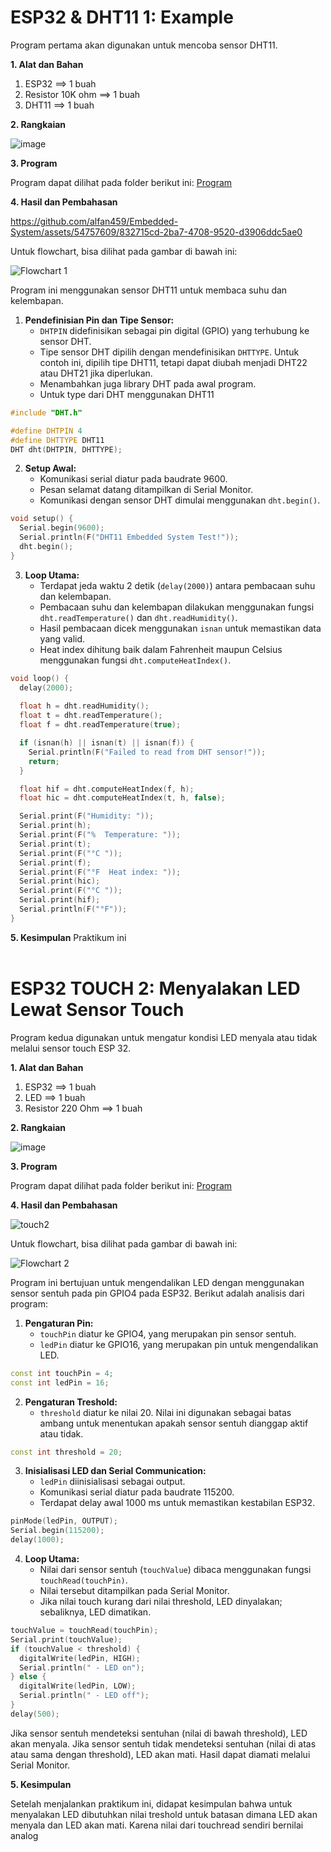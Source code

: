 # ESP32 & DHT11 1: Example
Program pertama akan digunakan untuk mencoba sensor DHT11.

**1. Alat dan Bahan**
1. ESP32            ==> 1 buah
2. Resistor 10K ohm ==> 1 buah
3. DHT11            ==> 1 buah  

**2. Rangkaian**

![image](https://github.com/alfan459/Embedded-System/assets/54757609/1fe265a4-125d-48cc-b898-fea30cf33965)


**3. Program**

Program dapat dilihat pada folder berikut ini: <a href="https://github.com/alfan459/Embedded-System/tree/master/Jobsheet%202%20Protokol%20Komunikasi%20dan%20Sensor/b.%20Mengakses%20Sensor%20DHT11/Program%20Contoh"> Program </a>

**4. Hasil dan Pembahasan**

https://github.com/alfan459/Embedded-System/assets/54757609/832715cd-2ba7-4708-9520-d3906ddc5ae0

Untuk flowchart, bisa dilihat pada gambar di bawah ini:

![Flowchart 1](https://github.com/alfan459/Embedded-System/assets/54757609/94fcdd67-e4f3-4228-8b80-c2f623d2e039)

Program ini menggunakan sensor DHT11 untuk membaca suhu dan kelembapan. 

1. **Pendefinisian Pin dan Tipe Sensor:**
   - `DHTPIN` didefinisikan sebagai pin digital (GPIO) yang terhubung ke sensor DHT.
   - Tipe sensor DHT dipilih dengan mendefinisikan `DHTTYPE`. Untuk contoh ini, dipilih tipe DHT11, tetapi dapat diubah menjadi DHT22 atau DHT21 jika diperlukan.
   - Menambahkan juga library DHT pada awal program.
   - Untuk type dari DHT menggunakan DHT11

```cpp
#include "DHT.h"

#define DHTPIN 4
#define DHTTYPE DHT11
DHT dht(DHTPIN, DHTTYPE);
```

2. **Setup Awal:**
   - Komunikasi serial diatur pada baudrate 9600.
   - Pesan selamat datang ditampilkan di Serial Monitor.
   - Komunikasi dengan sensor DHT dimulai menggunakan `dht.begin()`.

```cpp
void setup() {
  Serial.begin(9600);
  Serial.println(F("DHT11 Embedded System Test!"));
  dht.begin();
}
```

3. **Loop Utama:**
   - Terdapat jeda waktu 2 detik (`delay(2000)`) antara pembacaan suhu dan kelembapan.
   - Pembacaan suhu dan kelembapan dilakukan menggunakan fungsi `dht.readTemperature()` dan `dht.readHumidity()`.
   - Hasil pembacaan dicek menggunakan `isnan` untuk memastikan data yang valid.
   - Heat index dihitung baik dalam Fahrenheit maupun Celsius menggunakan fungsi `dht.computeHeatIndex()`.

```cpp
void loop() {
  delay(2000);
  
  float h = dht.readHumidity();
  float t = dht.readTemperature();
  float f = dht.readTemperature(true);

  if (isnan(h) || isnan(t) || isnan(f)) {
    Serial.println(F("Failed to read from DHT sensor!"));
    return;
  }

  float hif = dht.computeHeatIndex(f, h);
  float hic = dht.computeHeatIndex(t, h, false);

  Serial.print(F("Humidity: "));
  Serial.print(h);
  Serial.print(F("%  Temperature: "));
  Serial.print(t);
  Serial.print(F("°C "));
  Serial.print(f);
  Serial.print(F("°F  Heat index: "));
  Serial.print(hic);
  Serial.print(F("°C "));
  Serial.print(hif);
  Serial.println(F("°F"));
}
```

**5. Kesimpulan**
Praktikum ini
<br></br>

# ESP32 TOUCH 2: Menyalakan LED Lewat Sensor Touch
Program kedua digunakan untuk mengatur kondisi LED menyala atau tidak melalui sensor touch ESP 32.

**1. Alat dan Bahan**
1. ESP32             ==> 1 buah
2. LED               ==> 1 buah
3. Resistor 220 Ohm  ==> 1 buah


**2. Rangkaian**

![image](https://github.com/alfan459/Embedded-System/assets/54757609/1eaff866-7a60-478d-a3d5-e373569772c9)


**3. Program**

Program dapat dilihat pada folder berikut ini: <a href="[https://github.com/alfan459/Embedded-System/tree/master/Jobsheet%201%20Dasar%20Pemrograman%20ESP32/b.%20PWM/Program%20Lanjutan%20PWM](https://github.com/alfan459/Embedded-System/tree/master/Jobsheet%202%20Protokol%20Komunikasi%20dan%20Sensor/a.%20ESP32%20Capacitive%20Touch%20Sensor/Touch%20Test%20dan%20Led)"> Program </a>

**4. Hasil dan Pembahasan**

![touch2](https://github.com/alfan459/Embedded-System/assets/54757609/9e2e53b8-c511-4ed6-9958-ffcae10c2c71)

Untuk flowchart, bisa dilihat pada gambar di bawah ini:

![Flowchart 2](https://github.com/alfan459/Embedded-System/assets/54757609/96206f0e-a708-43ae-a224-9af7bbf7c080)

Program ini bertujuan untuk mengendalikan LED dengan menggunakan sensor sentuh pada pin GPIO4 pada ESP32. Berikut adalah analisis dari program:

1. **Pengaturan Pin:**
   - `touchPin` diatur ke GPIO4, yang merupakan pin sensor sentuh.
   - `ledPin` diatur ke GPIO16, yang merupakan pin untuk mengendalikan LED.

```cpp
const int touchPin = 4;
const int ledPin = 16;
```

2. **Pengaturan Treshold:**
   - `threshold` diatur ke nilai 20. Nilai ini digunakan sebagai batas ambang untuk menentukan apakah sensor sentuh dianggap aktif atau tidak.

```cpp
const int threshold = 20;
```

3. **Inisialisasi LED dan Serial Communication:**
   - `ledPin` diinisialisasi sebagai output.
   - Komunikasi serial diatur pada baudrate 115200.
   - Terdapat delay awal 1000 ms untuk memastikan kestabilan ESP32.

```cpp
pinMode(ledPin, OUTPUT);
Serial.begin(115200);
delay(1000);
```

4. **Loop Utama:**
   - Nilai dari sensor sentuh (`touchValue`) dibaca menggunakan fungsi `touchRead(touchPin)`.
   - Nilai tersebut ditampilkan pada Serial Monitor.
   - Jika nilai touch kurang dari nilai threshold, LED dinyalakan; sebaliknya, LED dimatikan.

```cpp
touchValue = touchRead(touchPin);
Serial.print(touchValue);
if (touchValue < threshold) {
  digitalWrite(ledPin, HIGH);
  Serial.println(" - LED on");
} else {
  digitalWrite(ledPin, LOW);
  Serial.println(" - LED off");
}
delay(500);
```

Jika sensor sentuh mendeteksi sentuhan (nilai di bawah threshold), LED akan menyala. Jika sensor sentuh tidak mendeteksi sentuhan (nilai di atas atau sama dengan threshold), LED akan mati. Hasil dapat diamati melalui Serial Monitor.


**5. Kesimpulan**

Setelah menjalankan praktikum ini, didapat kesimpulan bahwa untuk menyalakan LED dibutuhkan nilai treshold untuk batasan dimana LED akan menyala dan LED akan mati. Karena nilai dari touchread sendiri bernilai analog

<br></br>
